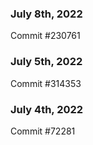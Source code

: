 ### July 8th, 2022

Commit #230761

### July 5th, 2022

Commit #314353


### July 4th, 2022

Commit #72281
